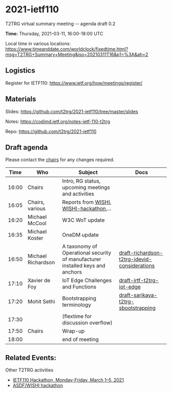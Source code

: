 # 2021-ietf110

T2TRG virtual summary meeting -- agenda draft 0.2

**Time:** Thursday, 2021-03-11, 16:00-18:00 UTC

Local time in various locations: <https://www.timeanddate.com/worldclock/fixedtime.html?msg=T2TRG+Summary+Meeting&iso=20210311T16&p1=%3A&ah=2>

## Logistics

Register for IETF110: <https://www.ietf.org/how/meetings/register/>

## Materials

Slides: <https://github.com/t2trg/2021-ietf110/tree/master/slides> 

Notes: <https://codimd.ietf.org/notes-ietf-110-t2trg>

Repo: <https://github.com/t2trg/2021-ietf110>

## Draft agenda

Please contact the [chairs][] for any changes required.

|  Time | Who                | Subject                                                                       | Docs                                                   |
|-------|--------------------|-------------------------------------------------------------------------------|--------------------------------------------------------|
| 16:00 | Chairs             | Intro, RG status, upcoming meetings and activities                            |                                                        |
| 16:05 | Chairs, various    | Reports from [WISHI][], [WISHI-hackathon][],...                               |                                                        |
| 16:20 | Michael McCool     | W3C WoT update                                                                |                                                        |
| 16:35 | Michael Koster     | OneDM update                                                                  |                                                        |
| 16:50 | Michael Richardson | A taxonomy of Operational security of manufacturer installed keys and anchors | [draft-richardson-t2trg-idevid-considerations][idevid] |
| 17:10 | Xavier de Foy      | IoT Edge Challenges and Functions                                             | [draft-irtf-t2trg-iot-edge][edge]                 |
| 17:20 | Mohit Sethi        | Bootstrapping terminology                                                     | [draft-sarikaya-t2trg-sbootstrapping][sboot]           |
| 17:30 |                    | (flextime for discussion overflow)                                            |                                                        |
| 17:50 | Chairs             | Wrap-up                                                                       |                                                        |
| 18:00 |                    | end of meeting                                                                |                                                        |


[WISHI]: https://github.com/t2trg/wishi/wiki/Agenda-items
[restiot]: https://tools.ietf.org/html/draft-irtf-t2trg-rest-iot
[chairs]: mailto:t2trg-chairs@irtf.org
[iotschemacg]: https://www.w3.org/community/iotschema/
[W3CWoT]: https://www.w3.org/WoT/
[edge]: https://tools.ietf.org/html/draft-irtf-t2trg-iot-edge
[sboot]: https://datatracker.ietf.org/doc/html/draft-sarikaya-t2trg-sbootstrapping-11
[idevid]: https://tools.ietf.org/html/draft-richardson-t2trg-idevid-considerations-01

## Related Events:

Other T2TRG activities

* [IETF110 Hackathon, Monday-Friday, March 1–5, 2021][Hackathon]
* [ASDF/WISHI hackathon][WISHI-hackathon]

[WISHI-hackathon]: https://github.com/t2trg/2021-03-hackathon
[Hackathon]: https://trac.ietf.org/trac/ietf/meeting/wiki/110hackathon#ProjectsIncludedinHackathonaddyourprojectusingthetemplateprovidedatendofprojectlist
[hackathon]: https://www.ietf.org/how/runningcode/hackathons/110-hackathon/
